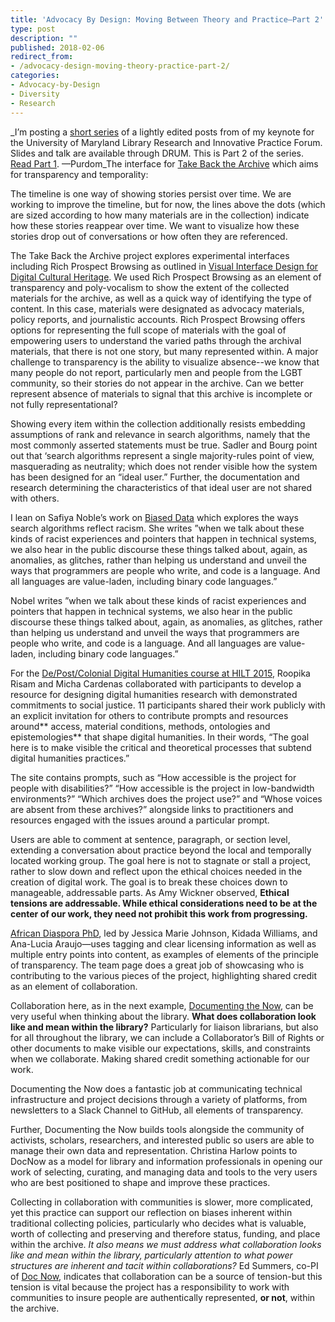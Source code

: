 ```yaml
---
title: 'Advocacy By Design: Moving Between Theory and Practice—Part 2'
type: post
description: ""
published: 2018-02-06
redirect_from: 
- /advocacy-design-moving-theory-practice-part-2/
categories:
- Advocacy-by-Design
- Diversity
- Research
---
```

\_I’m posting a [short series](http://mith.umd.edu/tag/advocacy-by-design/) of a lightly edited posts from of my keynote for the University of Maryland Library Research and Innovative Practice Forum. Slides and talk are available through DRUM. This is Part 2 of the series. [Read Part 1](http://mith.umd.edu/advocacy-design-moving-theory-practice-part-1/). —Purdom_The interface for [Take Back the Archive](http://takeback.scholarslab.org/) which aims for transparency and temporality:

The timeline is one way of showing stories persist over time. We are working to improve the timeline, but for now, the lines above the dots (which are sized according to how many materials are in the collection) indicate how these stories reappear over time. We want to visualize how these stories drop out of conversations or how often they are referenced.

The Take Back the Archive project explores experimental interfaces including Rich Prospect Browsing as outlined in [Visual Interface Design for Digital Cultural Heritage](https://www.id.iit.edu/artifacts/visual-interface-design-for-digital-cultural-heritage/). We used Rich Prospect Browsing as an element of transparency and poly-vocalism to show the extent of the collected materials for the archive, as well as a quick way of identifying the type of content. In this case, materials were designated as advocacy materials, policy reports, and journalistic accounts. Rich Prospect Browsing offers options for representing the full scope of materials with the goal of empowering users to understand the varied paths through the archival materials, that there is not one story, but many represented within. A major challenge to transparency is the ability to visualize absence--we know that many people do not report, particularly men and people from the LGBT community, so their stories do not appear in the archive. Can we better represent absence of materials to signal that this archive is incomplete or not fully representational?

Showing every item within the collection additionally resists embedding assumptions of rank and relevance in search algorithms, namely that the most commonly asserted statements must be true. Sadler and Bourg point out that ‘search algorithms represent a single majority-rules point of view, masquerading as neutrality; which does not render visible how the system has been designed for an “ideal user.” Further, the documentation and research determining the characteristics of that ideal user are not shared with others.

I lean on Safiya Noble’s work on [Biased Data](https://www.youtube.com/watch?v=R2d2I_ZSN1U) which explores the ways search algorithms reflect racism. She writes ”when we talk about these kinds of racist experiences and pointers that happen in technical systems, we also hear in the public discourse these things talked about, again, as anomalies, as glitches, rather than helping us understand and unveil the ways that programmers are people who write, and code is a language. And all languages are value-laden, including binary code languages.”

Nobel writes ”when we talk about these kinds of racist experiences and pointers that happen in technical systems, we also hear in the public discourse these things talked about, again, as anomalies, as glitches, rather than helping us understand and unveil the ways that programmers are people who write, and code is a language. And all languages are value-laden, including binary code languages.”

For the [De/Post/Colonial Digital Humanities course at HILT 2015](http://dhtraining.org/hilt/course/depostcolonial-digital-humanities/), Roopika Risam and Micha Cardenas collaborated with participants to develop a resource for designing digital humanities research with demonstrated commitments to social justice. 11 participants shared their work publicly with an explicit invitation for others to contribute prompts and resources around** access, material conditions, methods, ontologies and epistemologies** that shape digital humanities. In their words, “The goal here is to make visible the critical and theoretical processes that subtend digital humanities practices.”

The site contains prompts, such as “How accessible is the project for people with disabilities?” “How accessible is the project in low-bandwidth environments?” “Which archives does the project use?” and “Whose voices are absent from these archives?” alongside links to practitioners and resources engaged with the issues around a particular prompt.

Users are able to comment at sentence, paragraph, or section level, extending a conversation about practice beyond the local and temporally located working group. The goal here is not to stagnate or stall a project, rather to slow down and reflect upon the ethical choices needed in the creation of digital work. The goal is to break these choices down to manageable, addressable parts. As Amy Wickner observed, **Ethical tensions are addressable. While ethical considerations need to be at the center of our work, they need not prohibit this work from progressing.**

[African Diaspora PhD](https://africandiasporaphd.com/), led by Jessica Marie Johnson, Kidada Williams, and Ana-Lucia Araujo—uses tagging and clear licensing information as well as multiple entry points into content, as examples of elements of the principle of transparency. The team page does a great job of showcasing who is contributing to the various pieces of the project, highlighting shared credit as an element of collaboration.

Collaboration here, as in the next example, [Documenting the Now](http://mith.umd.edu/research/documenting-the-now-supporting-scholarly-use-and-preservation-of-social-media-content/), can be very useful when thinking about the library. **What does collaboration look like and mean within the library?** Particularly for liaison librarians, but also for all throughout the library, we can include a Collaborator’s Bill of Rights or other documents to make visible our expectations, skills, and constraints when we collaborate. Making shared credit something actionable for our work.

Documenting the Now does a fantastic job at communicating technical infrastructure and project decisions through a variety of platforms, from newsletters to a Slack Channel to GitHub, all elements of transparency.

Further, Documenting the Now builds tools alongside the community of activists, scholars, researchers, and interested public so users are able to manage their own data and representation. Christina Harlow points to DocNow as a model for library and information professionals in opening our work of selecting, curating, and managing data and tools to the very users who are best positioned to shape and improve these practices.

Collecting in collaboration with communities is slower, more complicated, yet this practice can support our reflection on biases inherent within traditional collecting policies, particularly who decides what is valuable, worth of collecting and preserving and therefore status, funding, and place within the archive. _It also means we must address what collaboration looks like and mean within the library, particularly attention to what power structures are inherent and tacit within collaborations?_ Ed Summers, co-PI of [Doc Now](http://mith.umd.edu/research/documenting-the-now-supporting-scholarly-use-and-preservation-of-social-media-content/), indicates that collaboration can be a source of tension-but this tension is vital because the project has a responsibility to work with communities to insure people are authentically represented, **or not**, within the archive.
